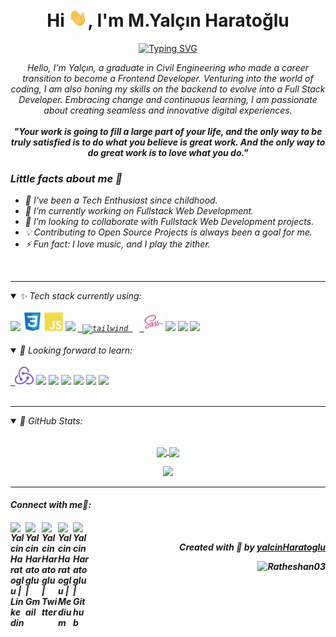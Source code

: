 <h1 align="center">Hi <img src="https://raw.githubusercontent.com/ABSphreak/ABSphreak/master/gifs/Hi.gif" width="30px">, I'm M.Yalçın Haratoğlu</h1>

<p align="center">
 <a href="https://git.io/typing-svg"><img src="https://readme-typing-svg.herokuapp.com?font=Fira+Code&size=24&duration=3000&pause=1000&color=1ADF3F&center=true&vCenter=true&random=false&width=500&lines=M.Yal%C3%A7%C4%B1n+Harato%C4%9Flu;Front-End+Developer;Civil+Engineer" alt="Typing SVG" /></a>
</p>

<p align="center">
  <em>
    Hello, I'm Yalçın, a graduate in Civil Engineering who made a career transition to become a Frontend Developer. Venturing into the world of coding, I am also honing my skills on the backend to evolve into a Full Stack Developer. Embracing change and continuous learning, I am passionate about creating seamless and innovative digital experiences.
  <br>
    <br>
  <b><i>"Your work is going to fill a large part of your life, and the only way to be truly satisfied is to do what you believe is great work. And the only way to do great work is to love what you do."</i></b>
</p>

<h3>Little facts about me 🧑</h3>

- 🧞 I've been a Tech Enthusiast since childhood.
- 🔭 I’m currently working on Fullstack Web Development.
- 👯 I’m looking to collaborate with Fullstack Web Development projects.
- 💡 Contributing to Open Source Projects is always been a goal for me.
- ⚡ Fun fact: I love music, and I play the zither.
<br>

---

<details open="">
<summary>
  ✨ Tech stack currently using:
</summary>
   <br>
<code><a href="https://www.w3schools.com/html/" target="_blank"><img height="30" src="https://www.vectorlogo.zone/logos/w3_html5/w3_html5-icon.svg"></a></code>
<code><a href="https://www.w3schools.com/css/" target="_blank"><img height="30" src="https://raw.githubusercontent.com/devicons/devicon/master/icons/css3/css3-original.svg"></a></code>
<code><a href="https://www.javascript.com/" target="_blank"><img height="30" src="https://raw.githubusercontent.com/devicons/devicon/master/icons/javascript/javascript-plain.svg"></a></code>  
<code><a href=https://getbootstrap.com/><img height=30 src="https://www.vectorlogo.zone/logos/getbootstrap/getbootstrap-icon.svg"></a></code>  
<code><a href="https://tailwindcss.com/" target="_blank"> <img src="https://www.vectorlogo.zone/logos/tailwindcss/tailwindcss-icon.svg" alt="tailwind" height="30"/> </a> </code>
<code><a href="https://sass-lang.com" target="_blank"> <img src="https://raw.githubusercontent.com/devicons/devicon/master/icons/sass/sass-original.svg" alt="sass"  height="30"></a></code>
<code><a href="https://reactjs.org/" target="_blank"><img height="30" src="https://www.vectorlogo.zone/logos/reactjs/reactjs-icon.svg"></a></code>
<code><a href="https://www.oracle.com/java/" target="_blank"><img height="30" src="https://www.vectorlogo.zone/logos/java/java-icon.svg"></a></code>
<code><a href="https://git-scm.com/" target="_blank"><img height="30" src="https://www.vectorlogo.zone/logos/git-scm/git-scm-icon.svg"></a></code>
</details>
<br>

<details open="">
<summary>
  🌱 Looking forward to learn:
</summary>
   <br>
<code><a href="https://redux.js.org" target="_blank"> <img src="https://raw.githubusercontent.com/devicons/devicon/master/icons/redux/redux-original.svg" alt="redux" height="30"></a></code>
<code><a href="https://nextjs.org/" target="_blank"><img height="30" src="https://upload.wikimedia.org/wikipedia/commons/thumb/1/10/Cib-next-js_%28CoreUI_Icons_v1.0.0%29.svg/120px-Cib-next-js_%28CoreUI_Icons_v1.0.0%29.svg.png"></a></code>
<code><a href="https://nodejs.org/en/" target="_blank"><img height="30" src="https://www.vectorlogo.zone/logos/nodejs/nodejs-icon.svg"></a></code>
<code><a href="https://www.typescriptlang.org/" target="_blank"><img height="30" src="https://www.vectorlogo.zone/logos/typescriptlang/typescriptlang-icon.svg"></a></code>
<code><a href="https://www.postgresql.org/" target="_blank"><img height="30" src="https://www.vectorlogo.zone/logos/postgresql/postgresql-icon.svg"></a></code>
<code><a href="https://spring.io/" target="_blank"><img height="30" src="https://www.vectorlogo.zone/logos/springio/springio-icon.svg"></a></code>
<code><a href="https://strapi.io/" target="_blank"><img height="30" src="https://images.spr.so/cdn-cgi/imagedelivery/j42No7y-dcokJuNgXeA0ig/32f3a89c-99c4-466f-8536-dd75f65fa320/Strapi-Monogram/w=1920,quality=80"></a></code>
  
</details>
<br>

---

<details open="">
<summary>
 📔 GitHub Stats:
</summary>
<br>
<p align="center">
  <a href="https://github.com/yalcinHaratoglu">
    <img align="center"  height="175px" src="https://github-readme-stats.vercel.app/api?username=yalcinHaratoglu&theme=vision-friendly-dark&show_icons=true&hide_border=true&count_private=true"/>
  </a>
  <a href="https://github.com/yalcinHaratoglu">
    <img align="center" height="175px"  src="https://github-readme-stats.vercel.app/api/top-langs/?username=yalcinHaratoglu&theme=vision-friendly-dark&show_icons=true&hide_border=true&layout=compact" />
  </a>
</p>
  <p align="center"><a href="https://github.com/yalcinHaratoglu"><img src="https://github-readme-streak-stats.herokuapp.com/?user=yalcinHaratoglu&theme=vision-friendly-dark&hide_border=true" /></a></a></p>
  </details>

---

<h4> Connect with me🤝: <h4>
  </hr>
  <a href="https://www.linkedin.com/in/myalcinharatoglu/">
   <img align="left" alt=" Yalcin Haratoglu | Linkedin" width="24px" src="https://www.vectorlogo.zone/logos/linkedin/linkedin-icon.svg" />
  </a>
  <a href="mailto:myalcinharatoglu@gmail.com">
    <img align="left" alt="Yalcin Haratoglu | Gmail" width="26px" src="https://www.vectorlogo.zone/logos/gmail/gmail-icon.svg" />
  </a>
  <a href="https://twitter.com/m_yalcin_hrt">
    <img align="left" alt="Yalcin Haratoglu | Twitter" width="26px" src="https://www.vectorlogo.zone/logos/twitter/twitter-official.svg" />
  </a>
  <a href="https://medium.com/@yalcinharat">
    <img align="left" alt="Yalcin Haratoglu | Medium" width="24px" src="https://www.vectorlogo.zone/logos/medium/medium-tile.svg" />
  </a>
   <a href="https://github.com/yalcinHaratoglu">
    <img align="left" alt="Yalcin Haratoglu | Github" width="26px" src="https://www.vectorlogo.zone/logos/github/github-tile.svg" />
  </a>
  <br>
  
<p align="right" > Created with 🖤 by <a href="https://github.com/yalcinHaratoglu">yalcinHaratoglu</a></p>
<p align="right" > <img src="https://komarev.com/ghpvc/?username=yalcinHaratoglu&label=Profile%20views&color=0e75b6&style=flat" alt="Ratheshan03" /> </p>
